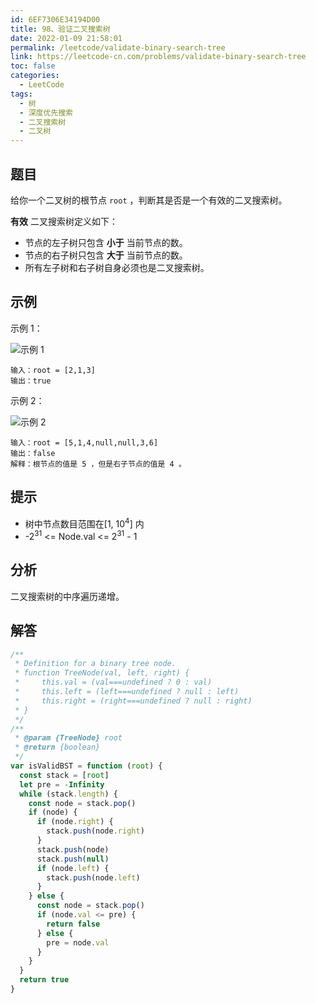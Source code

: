 ```yaml
---
id: 6EF7306E34194D00
title: 98、验证二叉搜索树
date: 2022-01-09 21:58:01
permalink: /leetcode/validate-binary-search-tree
link: https://leetcode-cn.com/problems/validate-binary-search-tree
toc: false
categories:
  - LeetCode
tags:
  - 树
  - 深度优先搜索
  - 二叉搜索树
  - 二叉树
---
```


<Level type='medium'/>

## 题目

给你一个二叉树的根节点 `root` ，判断其是否是一个有效的二叉搜索树。

**有效** 二叉搜索树定义如下：

- 节点的左子树只包含 **小于** 当前节点的数。
- 节点的右子树只包含 **大于** 当前节点的数。
- 所有左子树和右子树自身必须也是二叉搜索树。

## 示例

示例 1：

![示例 1](/img/leetcode/0000-0099/98.1.png)

```text
输入：root = [2,1,3]
输出：true
```

示例 2：

![示例 2](/img/leetcode/0000-0099/98.2.png)

```text
输入：root = [5,1,4,null,null,3,6]
输出：false
解释：根节点的值是 5 ，但是右子节点的值是 4 。
```

## 提示

- 树中节点数目范围在[1, 10<sup>4</sup>] 内
- -2<sup>31</sup> <= Node.val <= 2<sup>31</sup> - 1

## 分析

二叉搜索树的中序遍历递增。

## 解答

```javascript
/**
 * Definition for a binary tree node.
 * function TreeNode(val, left, right) {
 *     this.val = (val===undefined ? 0 : val)
 *     this.left = (left===undefined ? null : left)
 *     this.right = (right===undefined ? null : right)
 * }
 */
/**
 * @param {TreeNode} root
 * @return {boolean}
 */
var isValidBST = function (root) {
  const stack = [root]
  let pre = -Infinity
  while (stack.length) {
    const node = stack.pop()
    if (node) {
      if (node.right) {
        stack.push(node.right)
      }
      stack.push(node)
      stack.push(null)
      if (node.left) {
        stack.push(node.left)
      }
    } else {
      const node = stack.pop()
      if (node.val <= pre) {
        return false
      } else {
        pre = node.val
      }
    }
  }
  return true
}
```
